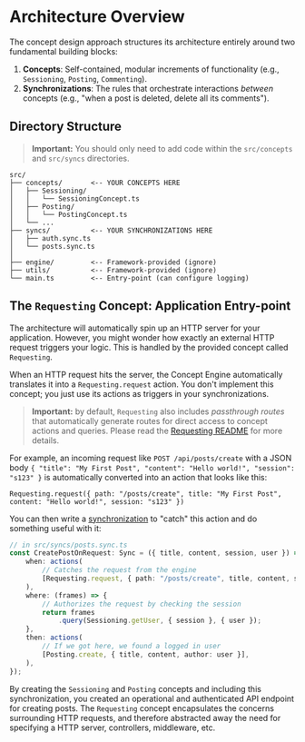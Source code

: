 # Architecture Overview

The concept design approach structures its architecture entirely around two fundamental building blocks:

1.  **Concepts**: Self-contained, modular increments of functionality (e.g., `Sessioning`, `Posting`, `Commenting`).
2.  **Synchronizations**: The rules that orchestrate interactions *between* concepts (e.g., "when a post is deleted, delete all its comments").

## Directory Structure

> **Important:** You should only need to add code within the `src/concepts` and `src/syncs` directories.

```
src/
├── concepts/       <-- YOUR CONCEPTS HERE
│   ├── Sessioning/
│   │   └── SessioningConcept.ts
│   ├── Posting/
│   │   └── PostingConcept.ts
│   └── ...
├── syncs/          <-- YOUR SYNCHRONIZATIONS HERE
│   ├── auth.sync.ts
│   └── posts.sync.ts
│
├── engine/         <-- Framework-provided (ignore)
├── utils/          <-- Framework-provided (ignore)
└── main.ts         <-- Entry-point (can configure logging)
```

## The `Requesting` Concept: Application Entry-point

The architecture will automatically spin up an HTTP server for your application. However, you might wonder how exactly an external HTTP request triggers your logic. This is handled by the provided concept called `Requesting`.

When an HTTP request hits the server, the Concept Engine automatically translates it into a `Requesting.request` action. You don't implement this concept; you just use its actions as triggers in your synchronizations.

> **Important:** by default, `Requesting` also includes *passthrough routes* that automatically generate routes for direct access to concept actions and queries. Please read the [Requesting README](../../src/concepts/Requesting/README.md) for more details.

For example, an incoming request like `POST /api/posts/create` with a JSON body `{ "title": "My First Post", "content": "Hello world!", "session": "s123" }` is automatically converted into an action that looks like this:

`Requesting.request({ path: "/posts/create", title: "My First Post", content: "Hello world!", session: "s123" })`

You can then write a [synchronization](implementing-synchronizations.md) to "catch" this action and do something useful with it:

```typescript
// in src/syncs/posts.sync.ts
const CreatePostOnRequest: Sync = ({ title, content, session, user }) => ({
    when: actions(
        // Catches the request from the engine
        [Requesting.request, { path: "/posts/create", title, content, session }, {}],
    ),
    where: (frames) => {
        // Authorizes the request by checking the session
        return frames
            .query(Sessioning.getUser, { session }, { user });
    },
    then: actions(
        // If we got here, we found a logged in user
        [Posting.create, { title, content, author: user }],
    ),
});
```

By creating the `Sessioning` and `Posting` concepts and including this synchronization, you created an operational and authenticated API endpoint for creating posts. The `Requesting` concept encapsulates the concerns surrounding HTTP requests, and therefore abstracted away the need for specifying a HTTP server, controllers, middleware, etc.